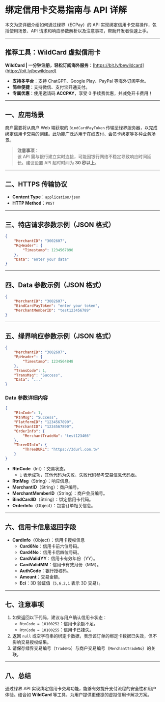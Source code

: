 
# 绑定信用卡交易指南与 API 详解

本文为您详细介绍如何通过绿界（ECPay）的 API 实现绑定信用卡交易操作，包括使用场景、API 请求和响应参数解析以及注意事项，帮助开发者快速上手。

---

## 推荐工具：WildCard 虚拟信用卡

**WildCard | 一分钟注册，轻松订阅海外服务**：[https://bit.ly/bewildcard](https://bit.ly/bewildcard)  
- **支持多平台**：支持 ChatGPT、Google Play、PayPal 等海外订阅平台。  
- **简单便捷**：支持微信、支付宝开通支付。  
- **专属优惠**：使用邀请码 **ACCPAY**，享受 0 手续费优惠，并减免开卡费用！

---

## 一、应用场景

商户需要将从商户 Web 端获取的 `BindCardPayToken` 传输至绿界服务器，以完成绑定信用卡交易的创建。此功能广泛适用于在线支付、会员卡绑定等多种业务场景。

> **注意事项**：  
该 API 需与银行建立实时连接，可能因银行网络不稳定导致响应时间延长。建议设置 API 超时时间为 **30 秒以上**。

---

## 二、HTTPS 传输协议

- **Content Type**：`application/json`  
- **HTTP Method**：`POST`  

---

## 三、特店请求参数示例（JSON 格式）

```json
{
    "MerchantID": "3002607",
    "RqHeader": {
        "Timestamp": 1234567890
    },
    "Data": "enter your data"
}
```

---

## 四、Data 参数示例（JSON 格式）

```json
{
    "MerchantID": "3002607",
    "BindCardPayToken": "enter your token",
    "MerchantMemberID": "test123456789"
}
```

---

## 五、绿界响应参数示例（JSON 格式）

```json
{
    "MerchantID": "3002607",
    "RpHeader": {
        "Timestamp": 1234564848
    },
    "TransCode": 1,
    "TransMsg": "Success",
    "Data": "..."
}
```

### Data 参数详细内容

```json
{
    "RtnCode": 1,
    "RtnMsg": "Success",
    "PlatformID": "1234567890",
    "MerchantID": "1234567890",
    "OrderInfo": {
        "MerchantTradeNo": "test123466"
    },
    "ThreeDInfo": {
        "ThreeDURL": "https://3durl.com.tw"
    }
}
```

- **RtnCode**（Int）：交易状态。  
  - `1` 表示成功，其他代码为失败，失败代码参考[交易信息代码表](https://developers.ecpay.com.tw/?p=35681)。  
- **RtnMsg**（String）：响应信息。  
- **MerchantID**（String）：商户编号。  
- **MerchantMemberID**（String）：商户会员编号。  
- **BindCardID**（String）：绑定信用卡代码。  
- **OrderInfo**（Object）：包含订单相关信息。  

---

## 六、信用卡信息返回字段

- **CardInfo**（Object）：信用卡授权信息  
  - **Card6No**：信用卡前六位号码。  
  - **Card4No**：信用卡后四位号码。  
  - **CardValidYY**：信用卡有效年份（YY）。  
  - **CardValidMM**：信用卡有效月份（MM）。  
  - **AuthCode**：银行授权码。  
  - **Amount**：交易金额。  
  - **Eci**：3D 验证值（`5,6,2,1` 表示 3D 交易）。  

---

## 七、注意事项

1. 如果返回以下代码，建议与用户确认信用卡状态：
   - `RtnCode = 10100252`：信用卡余额不足。  
   - `RtnCode = 10100255`：信用卡已挂失。  
2. 返回 `null` 或空字符串的绑定卡数据，表示该订单的绑定卡数据已失效，但不影响交易授权结果。  
3. 请保存绿界交易编号（`TradeNo`）与商户交易编号（`MerchantTradeNo`）的关联。

---

## 八、总结

通过绿界 API 实现绑定信用卡交易功能，能够有效提升支付流程的安全性和用户体验。结合如 **WildCard** 等工具，为用户提供更便捷的虚拟信用卡解决方案。
